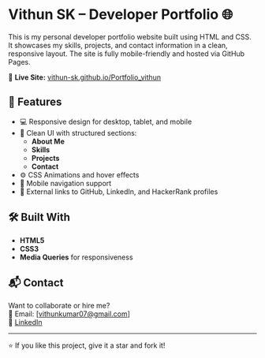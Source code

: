 # Vithun SK – Developer Portfolio 🌐

This is my personal developer portfolio website built using HTML and CSS. It showcases my skills, projects, and contact information in a clean, responsive layout. The site is fully mobile-friendly and hosted via GitHub Pages.

🔗 **Live Site:** [vithun-sk.github.io/Portfolio_vithun](https://vithun-sk.github.io/Portfolio_vithun/)

## 🚀 Features

- 💻 Responsive design for desktop, tablet, and mobile
- 🧠 Clean UI with structured sections:
  - **About Me**
  - **Skills**
  - **Projects**
  - **Contact**
- ⚙️ CSS Animations and hover effects
- 📱 Mobile navigation support
- 🔗 External links to GitHub, LinkedIn, and HackerRank profiles

## 🛠️ Built With

- **HTML5**
- **CSS3**
- **Media Queries** for responsiveness

## 📬 Contact

Want to collaborate or hire me?  
📧 Email: [vithunkumar07@gmail.com]  
🔗 [LinkedIn](https://www.linkedin.com/in/vithun-sk/)  

---

⭐ If you like this project, give it a star and fork it!
